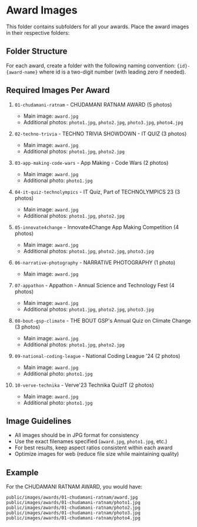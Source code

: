 # Award Images

This folder contains subfolders for all your awards. Place the award images in their respective folders:

## Folder Structure

For each award, create a folder with the following naming convention:
`{id}-{award-name}` where id is a two-digit number (with leading zero if needed).

## Required Images Per Award

1. `01-chudamani-ratnam` - CHUDAMANI RATNAM AWARD (5 photos)
   - Main image: `award.jpg`
   - Additional photos: `photo1.jpg`, `photo2.jpg`, `photo3.jpg`, `photo4.jpg`

2. `02-techno-trivia` - TECHNO TRIVIA SHOWDOWN - IT QUIZ (3 photos)
   - Main image: `award.jpg`
   - Additional photos: `photo1.jpg`, `photo2.jpg`

3. `03-app-making-code-wars` - App Making - Code Wars (2 photos)
   - Main image: `award.jpg`
   - Additional photo: `photo1.jpg`

4. `04-it-quiz-technolympics` - IT Quiz, Part of TECHNOLYMPICS 23 (3 photos)
   - Main image: `award.jpg`
   - Additional photos: `photo1.jpg`, `photo2.jpg`

5. `05-innovate4change` - Innovate4Change App Making Competition (4 photos)
   - Main image: `award.jpg`
   - Additional photos: `photo1.jpg`, `photo2.jpg`, `photo3.jpg`

6. `06-narrative-photography` - NARRATIVE PHOTOGRAPHY (1 photo)
   - Main image: `award.jpg`

7. `07-appathon` - Appathon - Annual Science and Technology Fest (4 photos)
   - Main image: `award.jpg`
   - Additional photos: `photo1.jpg`, `photo2.jpg`, `photo3.jpg`

8. `08-bout-gsp-climate` - THE BOUT GSP's Annual Quiz on Climate Change (3 photos)
   - Main image: `award.jpg`
   - Additional photos: `photo1.jpg`, `photo2.jpg`

9. `09-national-coding-league` - National Coding League '24 (2 photos)
   - Main image: `award.jpg`
   - Additional photo: `photo1.jpg`

10. `10-verve-technika` - Verve'23 Technika QuizIT (2 photos)
    - Main image: `award.jpg`
    - Additional photo: `photo1.jpg`

## Image Guidelines

- All images should be in JPG format for consistency
- Use the exact filenames specified (`award.jpg`, `photo1.jpg`, etc.)
- For best results, keep aspect ratios consistent within each award
- Optimize images for web (reduce file size while maintaining quality)

## Example

For the CHUDAMANI RATNAM AWARD, you would have:
```
public/images/awards/01-chudamani-ratnam/award.jpg
public/images/awards/01-chudamani-ratnam/photo1.jpg
public/images/awards/01-chudamani-ratnam/photo2.jpg
public/images/awards/01-chudamani-ratnam/photo3.jpg
public/images/awards/01-chudamani-ratnam/photo4.jpg
```